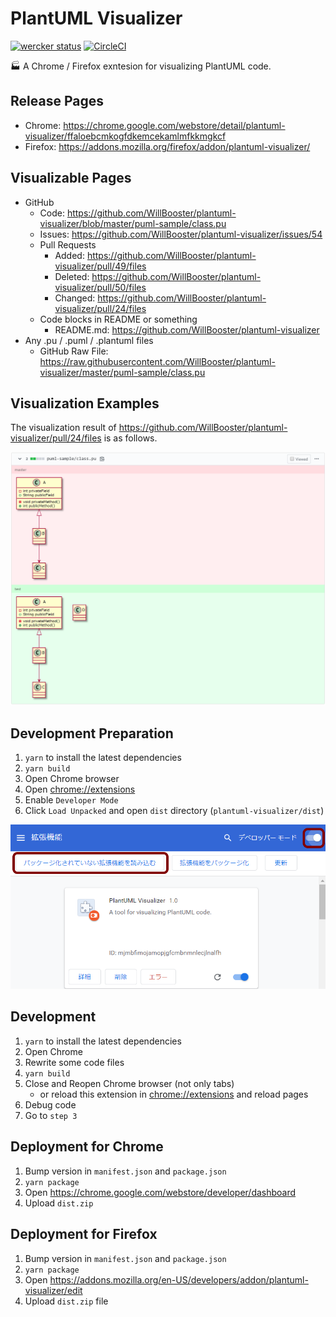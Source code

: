 # PlantUML Visualizer

[![wercker status](https://app.wercker.com/status/a6c8380156a0f46acd284e60c6d689d1/m/master 'wercker status')](https://app.wercker.com/project/byKey/a6c8380156a0f46acd284e60c6d689d1)
[![CircleCI](https://circleci.com/gh/WillBooster/plantuml-visualizer.svg?style=svg&circle-token=79199228c723770d4b343c6be8cfa1d915e34a0e)](https://circleci.com/gh/WillBooster/plantuml-visualizer)

:factory: A Chrome / Firefox exntesion for visualizing PlantUML code.

## Release Pages

- Chrome: https://chrome.google.com/webstore/detail/plantuml-visualizer/ffaloebcmkogfdkemcekamlmfkkmgkcf
- Firefox: https://addons.mozilla.org/firefox/addon/plantuml-visualizer/

## Visualizable Pages

- GitHub
  - Code: https://github.com/WillBooster/plantuml-visualizer/blob/master/puml-sample/class.pu
  - Issues: https://github.com/WillBooster/plantuml-visualizer/issues/54
  - Pull Requests
    - Added: https://github.com/WillBooster/plantuml-visualizer/pull/49/files
    - Deleted: https://github.com/WillBooster/plantuml-visualizer/pull/50/files
    - Changed: https://github.com/WillBooster/plantuml-visualizer/pull/24/files
  - Code blocks in README or something
    - README.md: https://github.com/WillBooster/plantuml-visualizer
- Any .pu / .puml / .plantuml files
  - GitHub Raw File: https://raw.githubusercontent.com/WillBooster/plantuml-visualizer/master/puml-sample/class.pu

## Visualization Examples

The visualization result of https://github.com/WillBooster/plantuml-visualizer/pull/24/files is as follows.

![Example](example.png)

## Development Preparation

1. `yarn` to install the latest dependencies
1. `yarn build`
1. Open Chrome browser
1. Open [chrome://extensions](chrome://extensions)
1. Enable `Developer Mode`
1. Click `Load Unpacked` and open `dist` directory (`plantuml-visualizer/dist`)

![Screenshot](screen.png)

## Development

1. `yarn` to install the latest dependencies
1. Open Chrome
1. Rewrite some code files
1. `yarn build`
1. Close and Reopen Chrome browser (not only tabs)
   - or reload this extension in [chrome://extensions](chrome://extensions) and reload pages
1. Debug code
1. Go to `step 3`

## Deployment for Chrome

1. Bump version in `manifest.json` and `package.json`
1. `yarn package`
1. Open https://chrome.google.com/webstore/developer/dashboard
1. Upload `dist.zip`

## Deployment for Firefox

1. Bump version in `manifest.json` and `package.json`
1. `yarn package`
1. Open https://addons.mozilla.org/en-US/developers/addon/plantuml-visualizer/edit
1. Upload `dist.zip` file
